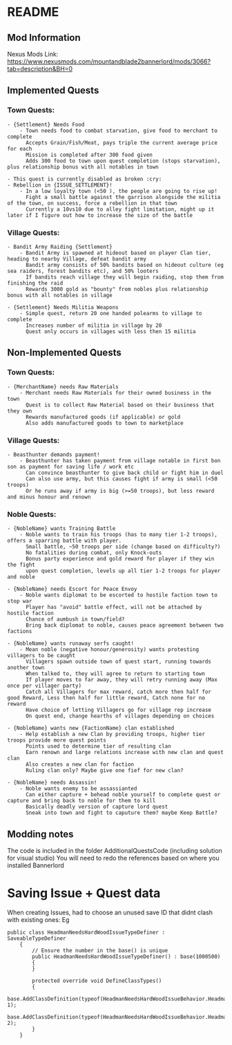 # README

## Mod Information
Nexus Mods Link: https://www.nexusmods.com/mountandblade2bannerlord/mods/3066?tab=description&BH=0

## Implemented Quests
### Town Quests:
    - {Settlement} Needs Food
        - Town needs food to combat starvation, give food to merchant to complete
          Accepts Grain/Fish/Meat, pays triple the current average price for each
          Mission is completed after 300 food given
          Adds 300 food to town upon quest completion (stops starvation), plus relationship bonus with all notables in town

    - This quest is currently disabled as broken :cry:
    - Rebellion in {ISSUE_SETTLEMENT}!
        - In a low loyalty town (<50 ), the people are going to rise up!
          Fight a small battle against the garrison alongside the militia of the town, on success, force a rebellion in that town
          Currently a 10vs10 due to alley fight limitation, might up it later if I figure out how to increase the size of the battle

### Village Quests:
    - Bandit Army Raiding {Settlement}
        - Bandit Army is spawned at hideout based on player Clan tier, heading to nearby Village, defeat bandit army
          Bandit army consists of 50% bandits based on hideout culture (eg sea raiders, forest bandits etc), and 50% looters
          If bandits reach village they will begin raiding, stop them from finishing the raid
          Rewards 3000 gold as "bounty" from nobles plus relationship bonus with all notables in village

    - {Settlement} Needs Militia Weapons
        - Simple quest, return 20 one handed polearms to village to complete
          Increases number of militia in village by 20
          Quest only occurs in villages with less then 15 militia


## Non-Implemented Quests

### Town Quests:
    - {MerchantName} needs Raw Materials
        - Merchant needs Raw Materials for their owned business in the town
          Quest is to collect Raw Material based on their business that they own
          Rewards manufactured goods (if applicable) or gold
          Also adds manufactured goods to town to marketplace

### Village Quests:
    - Beasthunter demands payment!
        - Beasthunter has taken payment from village notable in first bon son as payment for saving life / work etc
          Can convince beasthunter to give back child or fight him in duel
          Can also use army, but this causes fight if army is small (<50 troops)
          Or he runs away if army is big (>=50 troops), but less reward and minus honour and renown


### Noble Quests:
    - {NobleName} wants Training Battle
        - Noble wants to train his troops (has to many tier 1-2 troops), offers a sparring battle with player.
          Small battle, ~50 troops per side (change based on difficulty?)
          No fatalities during combat, only Knock-outs
          Bonus party experience and gold reward for player if they win the fight
          upon quest completion, levels up all tier 1-2 troops for player and noble

    - {NobleName} needs Escort for Peace Envoy
        - Noble wants diplomat to be escorted to hostile faction town to stop war
          Player has "avoid" battle effect, will not be attached by hostile faction
          Chance of aumbush in town/field?
          Bring back diplomat to noble, causes peace agreement between two factions

    - {NobleName} wants runaway serfs caught!
        - Mean noble (negative honour/generosity) wants protesting villagers to be caught
          Villagers spawn outside town of quest start, running towards another town
          When talked to, they will agree to return to starting town
          If player moves to far away, they will retry running away (Max once per villager party)
          Catch all Villagers for max reward, catch more then half for good Reward, Less then half for little reward, Catch none for no reward
          Have choice of letting Villagers go for village rep increase
          On quest end, change hearths of villages depending on choices

    - {NobleName} wants new {FactionName} clan established
        - Help establish a new Clan by providing troops, higher tier troops provide more quest points
          Points used to determine tier of resulting clan
          Earn renown and large relations increase with new clan and quest clan
          Also creates a new clan for faction
          Ruling clan only? Maybe give one fief for new clan?

    - {NobleName} needs Assassin!
        - Noble wants enemy to be assassianted
          Can either capture + behead noble yourself to complete quest or capture and bring back to noble for them to kill
          Basically deadly version of capture lord quest
          Sneak into town and fight to caputure them? maybe Keep Battle?



## Modding notes

The code is included in the folder AdditionalQuestsCode (including solution for visual studio)
You will need to redo the references based on where you installed Bannerlord



# Saving Issue + Quest data
When creating Issues, had to choose an unused save ID that didnt clash with existing ones:
Eg
```
public class HeadmanNeedsHardWoodIssueTypeDefiner : SaveableTypeDefiner
    {
        // Ensure the number in the base() is unique
        public HeadmanNeedsHardWoodIssueTypeDefiner() : base(1000500)
        {
        }
        
        protected override void DefineClassTypes()
        {
            base.AddClassDefinition(typeof(HeadmanNeedsHardWoodIssueBehavior.HeadmanNeedsHardWoodIssue), 1);
            base.AddClassDefinition(typeof(HeadmanNeedsHardWoodIssueBehavior.HeadmanNeedsHardWoodIssueQuest), 2);
        }
    }
```
